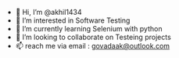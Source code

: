 - 👋 Hi, I’m @akhil1434
- 👀 I’m interested in Software Testing
- 🌱 I’m currently learning Selenium with python
- 💞️ I’m looking to collaborate on Testeing projects
- 📫 reach me via email : govadaak@outlook.com

<!---
akhil1434/akhil1434 is a ✨ special ✨ repository because its `README.md` (this file) appears on your GitHub profile.
You can click the Preview link to take a look at your changes.
--->
